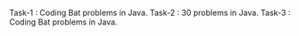 Task-1 : Coding Bat problems in Java.
Task-2 : 30 problems in Java.
Task-3 : Coding Bat problems in Java.
